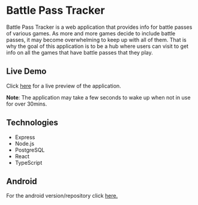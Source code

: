 # Battle Pass Tracker
Battle Pass Tracker is a web application that provides info for battle passes of various games. 
As more and more games decide to include battle passes, it may become overwhelming to keep up with all of them.
That is why the goal of this application is to be a hub where users can visit to get info on all the games that have battle passes that they play.

## Live Demo
Click [here](https://battlepasstracker.netlify.app/) for a live preview of the application.

<strong>Note</strong>: The application may take a few seconds to wake up when not in use for over 30mins.

## Technologies
- Express
- Node.js
- PostgreSQL
- React
- TypeScript

## Android
For the android version/repository click [here.](https://github.com/Jimmy-Du/battle-pass-tracker-android)